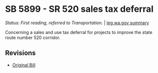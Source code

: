 # SB 5899 - SR 520 sales tax deferral
*Status: First reading, referred to Transportation.* | [leg.wa.gov summary](https://app.leg.wa.gov/billsummary?BillNumber=5899&Year=2021)

Concerning a sales and use tax deferral for projects to improve the state route number 520 corridor.

## Revisions
* [Original Bill](1/)